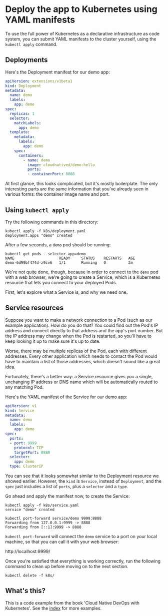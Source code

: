 # Deploy the app to Kubernetes using YAML manifests

To use the full power of Kubernetes as a declarative infrastructure as code system, you can submit YAML manifests to the cluster yourself, using the `kubectl apply` command.

## Deployments

Here's the Deployment manifest for our demo app:

```yaml
apiVersion: extensions/v1beta1
kind: Deployment
metadata:
  name: demo
  labels:
    app: demo
spec:
  replicas: 1
  selector:
    matchLabels:
      app: demo
  template:
    metadata:
      labels:
        app: demo
    spec:
      containers:
        - name: demo
          image: cloudnatived/demo:hello
          ports:
          - containerPort: 8888
```

At first glance, this looks complicated, but it's mostly boilerplate. The only interesting parts are the same information that you've already seen in various forms: the container image name and port.

## Using `kubectl apply`

Try the following commands in this directory:

```
kubectl apply -f k8s/deployment.yaml
deployment.apps "demo" created
```

After a few seconds, a `demo` pod should be running:

```
kubectl get pods --selector app=demo
NAME                    READY     STATUS    RESTARTS   AGE
demo-6d99bf474d-z9zv6   1/1       Running   0          2m
```

We're not quite done, though, because in order to connect to the `demo` pod with a web browser, we're going to create a Service, which is a Kubernetes resource that lets you connect to your deployed Pods.

First, let's explore what a Service is, and why we need one.

## Service resources

Suppose you want to make a network connection to a Pod (such as our example application). How do you do that? You could find out the Pod's IP address and connect directly to that address and the app's port number. But the IP address may change when the Pod is restarted, so you'll have to keep looking it up to make sure it's up to date.

Worse, there may be multiple replicas of the Pod, each with different addresses. Every other application which needs to contact the Pod would have to maintain a list of those addresses, which doesn't sound like a great idea.

Fortunately, there's a better way: a Service resource gives you a single, unchanging IP address or DNS name which will be automatically routed to any matching Pod.

Here's the YAML manifest of the Service for our demo app:

```yaml
apiVersion: v1
kind: Service
metadata:
  name: demo
  labels:
    app: demo
spec:
  ports:
  - port: 9999
    protocol: TCP
    targetPort: 8888
  selector:
    app: demo
  type: ClusterIP
```

You can see that it looks somewhat similar to the Deployment resource we showed earlier. However, the `kind` is `Service`, instead of `Deployment`, and the `spec` just includes a list of `ports`, plus a `selector` and a `type`.

Go ahead and apply the manifest now, to create the Service:

```
kubectl apply -f k8s/service.yaml
service "demo" created

kubectl port-forward service/demo 9999:8888
Forwarding from 127.0.0.1:9999 -> 8888
Forwarding from [::1]:9999 -> 8888
```

`kubectl port-forward` will connect the `demo` service to a port on your local machine, so that you can call it with your web browser:

http://localhost:9999/

Once you're satisfied that everything is working correctly, run the following command to clean up before moving on to the next section.

```
kubectl delete -f k8s/
```

## What's this?

This is a code example from the book 'Cloud Native DevOps with Kubernetes'. See the [index](/README.md) for more examples.
